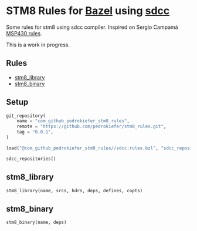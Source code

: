# STM8 Rules for [Bazel](https://bazel.build) using [sdcc](http://sdcc.sourceforge.net/)

Some rules for stm8 using sdcc compiler. Inspired on Sergio Campamá [MSP430 rules](https://github.com/sergiocampama/bazel-msp430).

This is a work in progress.

## Rules

* [stm8_library](#stm8_library)
* [stm8_binary](#stm8_binary)

## Setup

```python
git_repository(
    name = "com_github_pedrokiefer_stm8_rules",
    remote = "https://github.com/pedrokiefer/stm8_rules.git",
    tag = "0.0.1",
)

load("@com_github_pedrokiefer_stm8_rules//sdcc:rules.bzl", "sdcc_repositories")

sdcc_repositories()
```

## stm8_library

```python
stm8_library(name, srcs, hdrs, deps, defines, copts)
```

## stm8_binary

```python
stm8_binary(name, deps)
```

